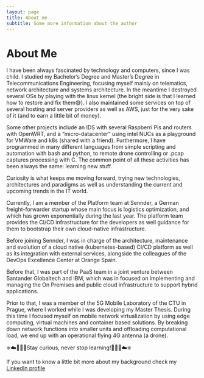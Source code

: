 ```yaml
---
layout: page
title: About me
subtitle: Some more information about the author
---
```

# About Me

I have been always fascinated by technology and computers, since I was child. I studied my Bachelor’s Degree and Master’s Degree in Telecommunications Engineering, focusing myself mainly on telematics, network architecture and systems architecture. In the meantime I destroyed several OSs by playing with the linux kernel (the bright side is that I learned how to restore and fix them😅). I also maintained some services on top of several hosting and server providers as well as AWS, just for the very sake of it (and to earn a little bit of money).

Some other projects include an IDS with several Raspberri Pis and routers with OpenWRT, and a “micro-datacenter” using intel NUCs as a playground for VMWare and k8s (shared with a friend). Furthermore, I have programmed in many different languages from simple scripting and automation with bash and python, to remote drone controlling or .pcap captures processing with C. The common point of all these activities has been always the same: learning new stuff.

Curiosity is what keeps me moving forward, trying new technologies, architectures and paradigms as well as understanding the current and upcoming trends in the IT world.

Currently, I am a member of the Platform team at Sennder, a German freight-forwarder startup whose main focus is logistics optimization, and which has grown exponentially during the last year. The platform team provides the CI/CD infrastructure for the developers as well guidance for them to bootstrap their own cloud-native infrastructure.

Before joining Sennder, I was in charge of the architecture, maintenance and evolution of a cloud native (kubernetes-based) CI/CD platform as well as its integration with external services, alongside the colleagues of the DevOps Excellence Center at Orange Spain.

Before that, I was part of the PaaS team in a joint venture between Santander Globaltech and IBM, which was in focused on implementing and managing the On Premises and public cloud infrastructure to support hybrid applications.

Prior to that, I was a member of the 5G Mobile Laboratory of the CTU in Prague, where I worked while I was developing my Master Thesis. During this time I focused myself on mobile network virtualization by using edge computing, virtual machines and container based solutions. By breaking down network functions into smaller units and offloading computational load, we end up with an operational flying 4G antenna (a drone).

⎈☁️👨🏽‍💻Stay curious, never stop learning!👨🏽‍💻☁️⎈

If you want to know a little bit more about my background check my <a href="https://www.linkedin.com/in/miguel-fontanilla-14114710b/" target="_blank" rel="noopener">LinkedIn profile</a>
